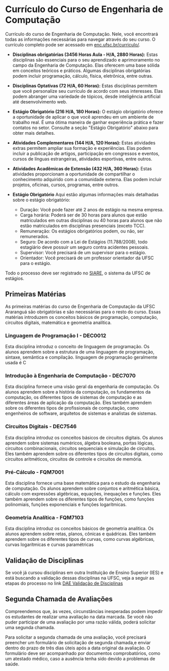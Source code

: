 # Currículo do Curso de Engenharia de Computação

Currículo do curso de Engenharia de Computação. Nele, você encontrará todas as informações necessárias para navegar através do seu curso. O currículo completo pode ser acessado em [enc.ufsc.br/curriculo/](https://enc.ufsc.br/curriculo/).

- **Disciplinas obrigatórias (3456 Horas Aula - H/A, 2880 Horas):** Estas disciplinas são essenciais para o seu aprendizado e aprimoramento no campo da Engenharia de Computação. Elas oferecem uma base sólida em conceitos teóricos e práticos. Algumas disciplinas obrigatórias podem incluir programação, cálculo, física, eletrônica, entre outras.

- **Disciplinas Optativas (72 H/A, 60 Horas):** Estas disciplinas permitem que você personalize seu currículo de acordo com seus interesses. Elas podem abranger uma variedade de tópicos, desde inteligência artificial até desenvolvimento web. 

- **Estágio Obrigatório (216 H/A, 180 Horas):** O estágio obrigatório oferece a oportunidade de aplicar o que você aprendeu em um ambiente de trabalho real. É uma ótima maneira de ganhar experiência prática e fazer contatos no setor. Consulte a seção "Estágio Obrigatório" abaixo para obter mais detalhes.

- **Atividades Complementares (144 H/A, 120 Horas):** Estas atividades extras permitem ampliar sua formação e experiências. Elas podem incluir a publicação de artigos, participação em congressos e eventos, cursos de línguas estrangeiras, atividades esportivas, entre outros.

- **Atividades Acadêmicas de Extensão (432 H/A, 360 Horas):** Estas atividades proporcionam a oportunidade de compartilhar o conhecimento adquirido com a comunidade externa. Elas podem incluir projetos, oficinas, cursos, programas, entre outros.

- **Estágio Obrigatório**
Aqui estão algumas informações mais detalhadas sobre o estágio obrigatório:

  - Duração: Você pode fazer até 2 anos de estágio na mesma empresa.
  - Carga horária: Poderá ser de 30 horas para alunos que estão matriculados em outras disciplinas ou 40 horas para alunos que não estão matriculados em disciplinas presenciais (exceto TCC).
  - Remuneração: Os estágios obrigatórios podem, ou não, ser remunerados.
  - Seguro: De acordo com a Lei de Estágios (11.788/2008), todo estagiário deve possuir um seguro contra acidentes pessoais.
  - Supervisor: Você precisará de um supervisor para o estágio.
  - Orientador: Você precisará de um professor orientador da UFSC para o estágio.

Todo o processo deve ser registrado no [SIARE](https://servicosti.sistemas.ufsc.br/publico/detalhes.xhtml?servico=185), o sistema da UFSC de estágios.

## Primeiras Matérias

As primeiras matérias do curso de Engenharia de Computação da UFSC Araranguá são obrigatórias e são necessárias para o resto do curso. Essas matérias introduzem os conceitos básicos de programação, computação, circuitos digitais, matemática e geometria analítica.

### Linguagem de Programação I - DEC0012

Esta disciplina introduz o conceito de linguagem de programação. Os alunos aprendem sobre a estrutura de uma linguagem de programação, sintaxe, semântica e compilação. linguagem de programação geralmente usada é C

### Introdução à Engenharia de Computação - DEC7070

Esta disciplina fornece uma visão geral da engenharia de computação. Os alunos aprendem sobre a história da computação, os fundamentos da computação, os diferentes tipos de sistemas de computação e as diferentes áreas de aplicação da computação. Eles também aprendem sobre os diferentes tipos de profissionais de computação, como engenheiros de software, arquitetos de sistemas e analistas de sistemas.

### Circuitos Digitais - DEC7546

Esta disciplina introduz os conceitos básicos de circuitos digitais. Os alunos aprendem sobre sistemas numéricos, álgebra booleana, portas lógicas, circuitos combinacionais, circuitos sequenciais e simulação de circuitos. Eles também aprendem sobre os diferentes tipos de circuitos digitais, como circuitos aritméticos, circuitos de controle e circuitos de memória.

### Pré-Cálculo - FQM7001

Esta disciplina fornece uma base matemática para o estudo da engenharia de computação. Os alunos aprendem sobre conjuntos e aritmética básica, cálculo com expressões algébricas, equações, inequações e funções. Eles também aprendem sobre os diferentes tipos de funções, como funções polinomiais, funções exponenciais e funções logarítmicas.

### Geometria Analítica - FQM7103

Esta disciplina introduz os conceitos básicos de geometria analítica. Os alunos aprendem sobre retas, planos, cônicas e quádricas. Eles também aprendem sobre os diferentes tipos de curvas, como curvas algébricas, curvas logarítmicas e curvas paramétricas

## Validação de Disciplinas

Se você já cursou disciplinas em outra Instituição de Ensino Superior (IES) e está buscando a validação dessas disciplinas na UFSC, veja a seguir as etapas do processo no link [DAE Validação de Disciplinas](https://dae.ufsc.br/validacao-de-disciplinas-area-do-aluno/)

## Segunda Chamada de Avaliações

Compreendemos que, às vezes, circunstâncias inesperadas podem impedir os estudantes de realizar uma avaliação na data marcada. Se você não puder participar de uma avaliação por uma razão válida, poderá solicitar uma segunda chamada. 

Para solicitar a segunda chamada de uma avaliação, você precisará preencher um formulário de solicitação de segunda chamada,e enviar dentro do prazo de três dias úteis após a data original da avaliação. O formulário deve ser acompanhado por documentos comprobatórios, como um atestado médico, caso a ausência tenha sido devido a problemas de saúde.
